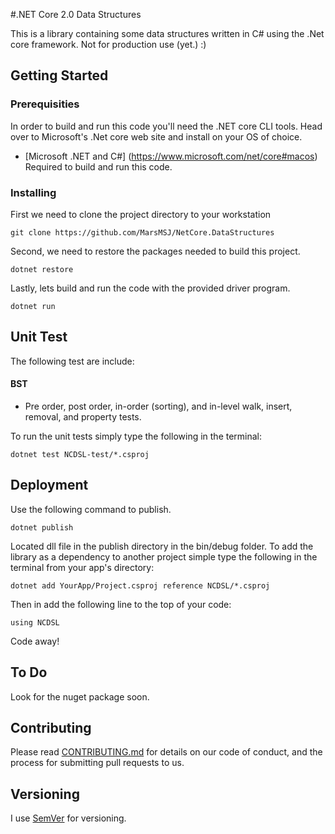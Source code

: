 
#.NET Core 2.0 Data Structures

This is a library containing some data structures written in C# using the .Net core framework. Not for production use (yet.) :)

## Getting Started

### Prerequisities

In order to build and run this code you'll need the .NET core CLI tools. Head over to Microsoft's .Net core web site and install on your OS of choice.

* [Microsoft .NET and C#] (https://www.microsoft.com/net/core#macos) Required to build and run this code.

### Installing

First we need to clone the project directory to your workstation

```
git clone https://github.com/MarsMSJ/NetCore.DataStructures
```

Second, we need to restore the packages needed to build this project.
```
dotnet restore
```

Lastly, lets build and run the code with the provided driver program.
```
dotnet run
```

## Unit Test

The following test are include:

#### BST 
- Pre order, post order, in-order (sorting), and in-level walk, insert, removal, and property tests.

To run the unit tests simply type the following in the terminal:
```
dotnet test NCDSL-test/*.csproj
```


## Deployment

Use the following command to publish.
```
dotnet publish
```

Located dll file in the publish directory in the bin/debug folder. To add the library as a dependency to another project simple type the following in the terminal from your app's directory:
```
dotnet add YourApp/Project.csproj reference NCDSL/*.csproj
```

Then in add the following line to the top of your code:
```
using NCDSL
```
Code away!

## To Do

Look for the nuget package soon. 

## Contributing
Please read [CONTRIBUTING.md](https://gist.github.com/PurpleBooth/b24679402957c63ec426) for details on our code of conduct, and the process for submitting pull requests to us.

## Versioning

I use [SemVer](http://semver.org/) for versioning. 


